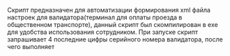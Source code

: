 Скрипт предназначен для автоматизации формирования xml файла настроек для валидатора(терминал для оплаты проезда в общественном транспорте), данный скрипт был скомпилирован в exe для удобства использования сотрудником. При запуске скрипт запрашивает 4 последние цифры серийного номера валидатора, после чего выполняет 
